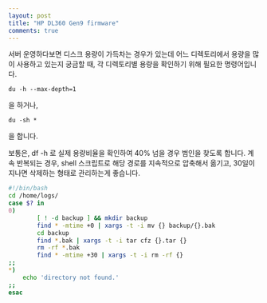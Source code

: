 ```yaml
---
layout: post
title: "HP DL360 Gen9 firmware"
comments: true
---
```


서버 운영하다보면 디스크 용량이 가득차는 경우가 있는데 어느 디렉토리에서 용량을 많이 사용하고 있는지 궁금할 때, 각 디렉토리별 용량을 확인하기 위해 필요한 명령어입니다.

```
du -h --max-depth=1
```

을 하거나,

```
du -sh *
```

을 합니다.

보통은, df -h 로 실제 용량비율을 확인하여 40% 넘을 경우 범인을 찾도록 합니다.
계속 반복되는 경우, shell 스크립트로 해당 경로를 지속적으로 압축해서 옮기고,
30일이 지나면 삭제하는 형태로 관리하는게 좋습니다.   


```sh
#!/bin/bash
cd /home/logs/
case $? in
0)
        [ ! -d backup ] && mkdir backup
        find * -mtime +0 | xargs -t -i mv {} backup/{}.bak
        cd backup
        find *.bak | xargs -t -i tar cfz {}.tar {}
        rm -rf *.bak
        find * -mtime +30 | xargs -t -i rm -rf {}
;;
*)
    echo 'directory not found.'
;;
esac
```
